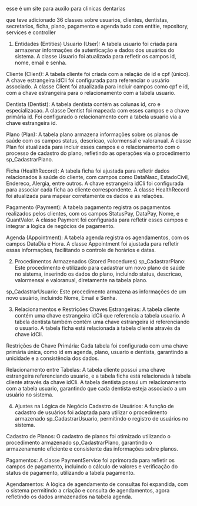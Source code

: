 esse é um site para auxilo para clinicas dentarias 

que teve adicionado 36 classes sobre usuarios, clientes, dentistas, secretarios, ficha, plano, pagamento e agenda tudo com entitie, repository, services e controller 


1. Entidades (Entities)
Usuario (User): A tabela usuario foi criada para armazenar informações de autenticação e dados dos usuários do sistema. A classe Usuario foi atualizada para refletir os campos id, nome, email e senha.

Cliente (Client): A tabela cliente foi criada com a relação de id e cpf (único). A chave estrangeira idCli foi configurada para referenciar o usuário associado. A classe Client foi atualizada para incluir campos como cpf e id, com a chave estrangeira para o relacionamento com a tabela usuario.

Dentista (Dentist): A tabela dentista contém as colunas id, cro e especializacao. A classe Dentist foi mapeada com esses campos e a chave primária id. Foi configurado o relacionamento com a tabela usuario via a chave estrangeira id.

Plano (Plan): A tabela plano armazena informações sobre os planos de saúde com os campos status, descricao, valormensal e valoranual. A classe Plan foi atualizada para incluir esses campos e o relacionamento com o processo de cadastro do plano, refletindo as operações via o procedimento sp_CadastrarPlano.

Ficha (HealthRecord): A tabela ficha foi ajustada para refletir dados relacionados à saúde do cliente, com campos como DataNasc, EstadoCivil, Endereco, Alergia, entre outros. A chave estrangeira idCli foi configurada para associar cada ficha ao cliente correspondente. A classe HealthRecord foi atualizada para mapear corretamente os dados e as relações.

Pagamento (Payment): A tabela pagamento registra os pagamentos realizados pelos clientes, com os campos StatusPay, DataPay, Nome, e QuantValor. A classe Payment foi configurada para refletir esses campos e integrar a lógica de negócios de pagamento.

Agenda (Appointment): A tabela agenda registra os agendamentos, com os campos DataDia e Hora. A classe Appointment foi ajustada para refletir essas informações, facilitando o controle de horários e datas.

2. Procedimentos Armazenados (Stored Procedures)
sp_CadastrarPlano: Este procedimento é utilizado para cadastrar um novo plano de saúde no sistema, inserindo os dados do plano, incluindo status, descricao, valormensal e valoranual, diretamente na tabela plano.

sp_CadastrarUsuario: Este procedimento armazena as informações de um novo usuário, incluindo Nome, Email e Senha.

3. Relacionamentos e Restrições
Chaves Estrangeiras: A tabela cliente contém uma chave estrangeira idCli que referencia a tabela usuario. A tabela dentista também contém uma chave estrangeira id referenciando o usuario. A tabela ficha está relacionada à tabela cliente através da chave idCli.

Restrições de Chave Primária: Cada tabela foi configurada com uma chave primária única, como id em agenda, plano, usuario e dentista, garantindo a unicidade e a consistência dos dados.

Relacionamento entre Tabelas: A tabela cliente possui uma chave estrangeira referenciando usuario, e a tabela ficha está relacionada à tabela cliente através da chave idCli. A tabela dentista possui um relacionamento com a tabela usuario, garantindo que cada dentista esteja associado a um usuário no sistema.

4. Ajustes na Lógica de Negócio
Cadastro de Usuários: A função de cadastro de usuários foi adaptada para utilizar o procedimento armazenado sp_CadastrarUsuario, permitindo o registro de usuários no sistema.

Cadastro de Planos: O cadastro de planos foi otimizado utilizando o procedimento armazenado sp_CadastrarPlano, garantindo o armazenamento eficiente e consistente das informações sobre planos.

Pagamentos: A classe PaymentService foi aprimorada para refletir os campos de pagamento, incluindo o cálculo de valores e verificação do status de pagamento, utilizando a tabela pagamento.

Agendamentos: A lógica de agendamento de consultas foi expandida, com o sistema permitindo a criação e consulta de agendamentos, agora refletindo os dados armazenados na tabela agenda.
